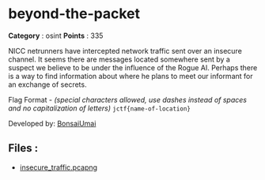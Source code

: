 # beyond-the-packet

**Category** : osint
**Points** : 335

NICC netrunners have intercepted network traffic sent over an insecure channel. It seems there are messages located somewhere sent by a suspect we believe to be under the influence of the Rogue AI. Perhaps there is a way to find information about where he plans to meet our informant for an exchange of secrets.


Flag Format - *(special characters allowed, use dashes instead of spaces and no capitalization of letters)* `jctf{name-of-location}`

Developed by:	 [BonsaiUmai](https://github.com/JustinTecson)

## Files : 
 - [insecure_traffic.pcapng](./insecure_traffic.pcapng)


